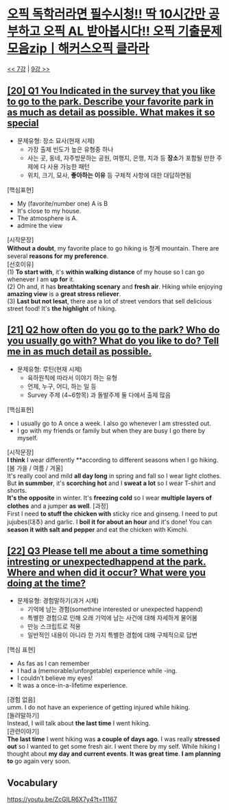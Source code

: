 # [오픽 독학러라면 필수시청!! 딱 10시간만 공부하고 오픽 AL 받아봅시다!! 오픽 기출문제 모음zipㅣ해커스오픽 클라라](https://www.youtube.com/watch?v=ZcGILR6X7y4)

[<< 7강](https://github.com/nacl1119/nacl1119.github.io/blob/main/1.%20Personal/6.%20OPIc/01.%20Hackers_10H/Lecture07.md) | [9강 >>](https://github.com/nacl1119/nacl1119.github.io/blob/main/1.%20Personal/6.%20OPIc/01.%20Hackers_10H/Lecture09.md)

## [**[20] Q1 You Indicated in the survey that you like to go to the park. Describe your favorite park in as much as detail as possible. What makes it so special**](https://youtu.be/ZcGILR6X7y4?t=10463)

* 문제유형: 장소 묘사(현재 시제)
  * 가장 출제 빈도가 높은 유형중 하나
  * 사는 곳, 동네, 자주방문하는 공원, 여행지, 은행, 치과 등 **장소**가 포함될 만한 주제에 다 사용 가능한 패턴
  * 위치, 크기, 묘사, **좋아하는 이유** 등 구체적 사항에 대한 대답하면됨

[핵심표현]  
* My (favorite/number one) A is B  
* It's close to my house.
* The atmosphere is A. 
* admire the view

[시작문장]  
**Without a doubt**, my favorite place to go hiking is 청계 mountain. There are several **reasons for my preference**.  
[선호이유]  
(1) **To start with**, it's **within walking distance** of my house so I can go whenever I am **up for** it.  
(2) Oh and, it has **breathtaking scenary** and **fresh air**. Hiking while enjoying **amazing view** is a **great stress reliever**.  
(3) **Last but not lesat**, there ase a lot of street vendors that sell delicious street food! It's **the highlight** of hiking.


## [**[21] Q2 how often do you go to the park? Who do you usually go with? What do you like to do? Tell me in as much detail as possible.**](https://youtu.be/ZcGILR6X7y4?t=10595)

* 문제유형: 루틴(현재 시제)
  * 육하원칙에 따라서 이야기 하는 유형
  * 언제, 누구, 어디, 하는 일 등
  * Survey 주제 (4~6항목) 과 돌발주제 둘 다에서 출제 많음  
  
[핵심표현]  
* I usually go to A once a week. I also go whenever I am stressted out.  
* I go with my friends or family but when they are busy I go there by myself.

[시작문장]  
**I think** I wear differently **according to different seasons when I go hiking.    
[봄 가을 / 여름 / 겨울]  
It's really cool and mild **all day long** in spring and fall so I wear light clothes.  
But **in summber**, it's **scorching hot** and I **sweat a lot** so I wear T-shirt and shorts.  
**It's the opposite** in winter. It's **freezing cold** so I wear **multiple layers of clothes** and a jumper **as well**.
[과정]  
First I need **to stuff the chicken with** sticky rice and ginseng. I need to put jujubes(대추) and garlic. I **boil it for about an hour** and it's done! You can **season it with salt and pepper** and eat the chicken with Kimchi.

## [**[22] Q3 Please tell me about a time something intresting or unexpectedhappend at the park. Where and when did it occur? What were you doing at the time?**](https://youtu.be/ZcGILR6X7y4?t=10729)

* 문제유형: 경험말하기(과거 시제)
  * 기억에 남는 경험(somethine interested or unexpected happend)
  * 특별한 경험으로 인해 오래 기억에 남는 사건에 대해 자세하게 물어봄
  * 만능 스크립트로 적용
  * 일반적인 내용이 아니라 한 가지 특별한 경험에 대해 구체적으로 답변

[핵심 표현]  
* As fas as I can remember
* I had a (memorable/unforgetable) experience while -ing.
* I couldn't believe my eyes!
* It was a once-in-a-lifetime experience.

[경험 없음]  
umm. I do not have an experience of getting injured while hiking.  
[돌려말하기]  
Instead, I will talk about **the last time** I went hiking.  
[관련이야기]  
**The last time** I went hiking was **a couple of days ago**. I was really **stressed out** so I wanted to get some fresh air. I went there by my self. While hiking I thought about **my day and current events**. **It was great time**. **I am planning to** go again very soon.

## Vocabulary


https://youtu.be/ZcGILR6X7y4?t=11167